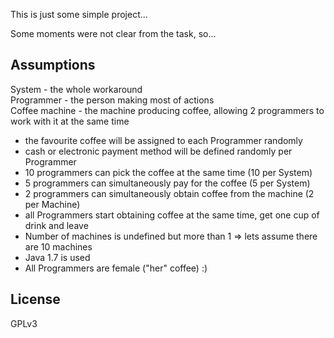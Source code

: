 This is just some simple project...

Some moments were not clear from the task, so...

## Assumptions

System - the whole workaround
<br />Programmer - the person making most of actions
<br />Coffee machine - the machine producing coffee, allowing 2 programmers to work with it at the same time<p>

* the favourite coffee will be assigned to each Programmer randomly
* cash or electronic payment method will be defined randomly per Programmer
* 10 programmers can pick the coffee at the same time (10 per System)
* 5 programmers can simultaneously pay for the coffee (5 per System)
* 2 programmers can simultaneously obtain coffee from the machine (2 per Machine)
* all Programmers start obtaining coffee at the same time, get one cup of drink and leave
* Number of machines is undefined but more than 1 => lets assume there are 10 machines
* Java 1.7 is used
* All Programmers are female ("her" coffee) :)

## License

GPLv3
